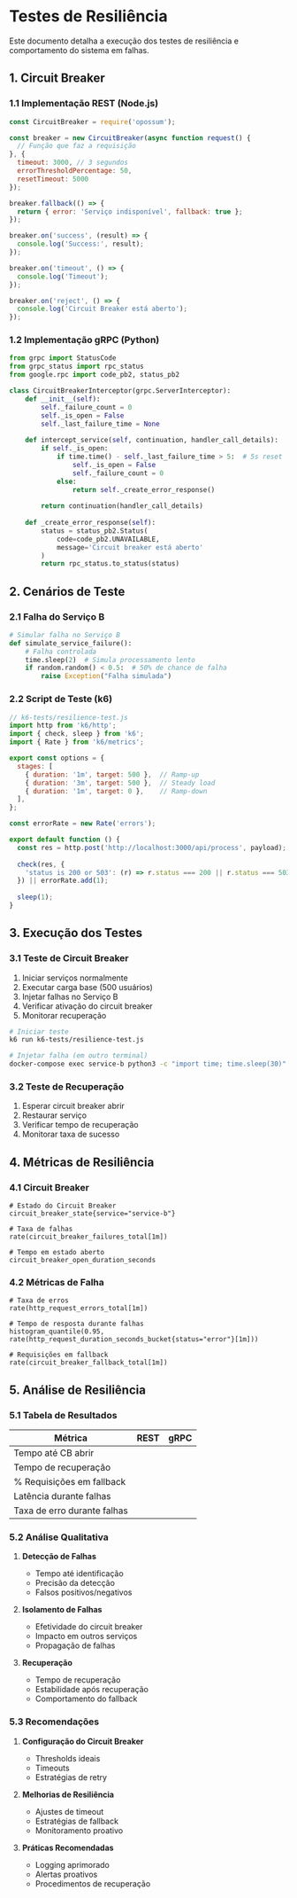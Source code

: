 # Testes de Resiliência

Este documento detalha a execução dos testes de resiliência e comportamento do sistema em falhas.

## 1. Circuit Breaker

### 1.1 Implementação REST (Node.js)

```javascript
const CircuitBreaker = require('opossum');

const breaker = new CircuitBreaker(async function request() {
  // Função que faz a requisição
}, {
  timeout: 3000, // 3 segundos
  errorThresholdPercentage: 50,
  resetTimeout: 5000
});

breaker.fallback(() => {
  return { error: 'Serviço indisponível', fallback: true };
});

breaker.on('success', (result) => {
  console.log('Success:', result);
});

breaker.on('timeout', () => {
  console.log('Timeout');
});

breaker.on('reject', () => {
  console.log('Circuit Breaker está aberto');
});
```

### 1.2 Implementação gRPC (Python)

```python
from grpc import StatusCode
from grpc_status import rpc_status
from google.rpc import code_pb2, status_pb2

class CircuitBreakerInterceptor(grpc.ServerInterceptor):
    def __init__(self):
        self._failure_count = 0
        self._is_open = False
        self._last_failure_time = None
        
    def intercept_service(self, continuation, handler_call_details):
        if self._is_open:
            if time.time() - self._last_failure_time > 5:  # 5s reset
                self._is_open = False
                self._failure_count = 0
            else:
                return self._create_error_response()
                
        return continuation(handler_call_details)
        
    def _create_error_response(self):
        status = status_pb2.Status(
            code=code_pb2.UNAVAILABLE,
            message='Circuit breaker está aberto'
        )
        return rpc_status.to_status(status)
```

## 2. Cenários de Teste

### 2.1 Falha do Serviço B

```python
# Simular falha no Serviço B
def simulate_service_failure():
    # Falha controlada
    time.sleep(2)  # Simula processamento lento
    if random.random() < 0.5:  # 50% de chance de falha
        raise Exception("Falha simulada")
```

### 2.2 Script de Teste (k6)

```javascript
// k6-tests/resilience-test.js
import http from 'k6/http';
import { check, sleep } from 'k6';
import { Rate } from 'k6/metrics';

export const options = {
  stages: [
    { duration: '1m', target: 500 },  // Ramp-up
    { duration: '3m', target: 500 },  // Steady load
    { duration: '1m', target: 0 },    // Ramp-down
  ],
};

const errorRate = new Rate('errors');

export default function () {
  const res = http.post('http://localhost:3000/api/process', payload);
  
  check(res, {
    'status is 200 or 503': (r) => r.status === 200 || r.status === 503,
  }) || errorRate.add(1);
  
  sleep(1);
}
```

## 3. Execução dos Testes

### 3.1 Teste de Circuit Breaker

1. Iniciar serviços normalmente
2. Executar carga base (500 usuários)
3. Injetar falhas no Serviço B
4. Verificar ativação do circuit breaker
5. Monitorar recuperação

```bash
# Iniciar teste
k6 run k6-tests/resilience-test.js

# Injetar falha (em outro terminal)
docker-compose exec service-b python3 -c "import time; time.sleep(30)"
```

### 3.2 Teste de Recuperação

1. Esperar circuit breaker abrir
2. Restaurar serviço
3. Verificar tempo de recuperação
4. Monitorar taxa de sucesso

## 4. Métricas de Resiliência

### 4.1 Circuit Breaker

```promql
# Estado do Circuit Breaker
circuit_breaker_state{service="service-b"}

# Taxa de falhas
rate(circuit_breaker_failures_total[1m])

# Tempo em estado aberto
circuit_breaker_open_duration_seconds
```

### 4.2 Métricas de Falha

```promql
# Taxa de erros
rate(http_request_errors_total[1m])

# Tempo de resposta durante falhas
histogram_quantile(0.95, rate(http_request_duration_seconds_bucket{status="error"}[1m]))

# Requisições em fallback
rate(circuit_breaker_fallback_total[1m])
```

## 5. Análise de Resiliência

### 5.1 Tabela de Resultados

| Métrica                          | REST     | gRPC     |
|----------------------------------|----------|----------|
| Tempo até CB abrir               |          |          |
| Tempo de recuperação             |          |          |
| % Requisições em fallback        |          |          |
| Latência durante falhas          |          |          |
| Taxa de erro durante falhas      |          |          |

### 5.2 Análise Qualitativa

1. **Detecção de Falhas**
   - Tempo até identificação
   - Precisão da detecção
   - Falsos positivos/negativos

2. **Isolamento de Falhas**
   - Efetividade do circuit breaker
   - Impacto em outros serviços
   - Propagação de falhas

3. **Recuperação**
   - Tempo de recuperação
   - Estabilidade após recuperação
   - Comportamento do fallback

### 5.3 Recomendações

1. **Configuração do Circuit Breaker**
   - Thresholds ideais
   - Timeouts
   - Estratégias de retry

2. **Melhorias de Resiliência**
   - Ajustes de timeout
   - Estratégias de fallback
   - Monitoramento proativo

3. **Práticas Recomendadas**
   - Logging aprimorado
   - Alertas proativos
   - Procedimentos de recuperação
